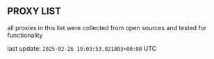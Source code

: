 ## PROXY LIST

all proxies in this list were collected from open sources and tested for functionality

last update: `2025-02-26 19:03:53.021803+00:00` UTC